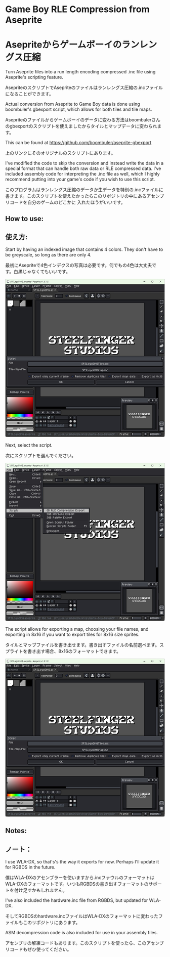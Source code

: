 # Game Boy RLE Compression from Aseprite
# Asepriteからゲームボーイのランレングス圧縮
 Turn Aseprite files into a run length encoding compressed .inc file using Aseprite's scripting feature.
 
 AsepriteのスクリプトでAsepriteのファイルはランレングス圧縮の.incファイルになることができます。
 
 Actual conversion from Aseprite to Game Boy data is done using boombuler's gbexport script, which allows for both tiles and tile maps.
 
 Asepriteのファイルからゲームボーイのデータに変わる方法はboombulerさんのgbexportのスクリプトを使えましたからタイルとマップデータに変わられます。
 
 This can be found at https://github.com/boombuler/aseprite-gbexport
 
 上のリンクにそのオリジナルのスクリプトにあります。
 
 I've modified the code to skip the conversion and instead write the data in a special format that can handle both raw data or RLE compressed data. 
 I've included assembly code for interpreting the .inc file as well, which I highly recommend putting into your game's code if you wish to use this script. 
 
 このプログラムはランレングス圧縮のデータか生データを特別の.incファイルに書きます。このスクリプトを使えたかったらこのリポジトリの中にあるアセンブリコードを自分のゲームのどこかに
 入れたほうがいいです。

 ## How to use:
 ## 使え方:

 Start by having an indexed image that contains 4 colors. They don't have to be greyscale, so long as there are only 4. 
 
 最初にAsepriteで4色インデクスの写真は必要です。何でもの4色は大丈夫です。白黒じゃなくてもいいです。
 
 ![](https://github.com/Bofner/GB-RLE-Compression-from-Aseprite/blob/main/images/export.jpg)

 Next, select the script.
 
 次にスクリプトを選んでください。
 
![](https://github.com/Bofner/GB-RLE-Compression-from-Aseprite/blob/main/images/scripts.jpg)

 The script allows for exporting a map, choosing your file names, and exporting in 8x16 if you want to export tiles for 8x16 size sprites. 
 
 タイルとマップファイルを書き出せます。書き出すファイルの名前選べます。スプライトを書き出す場合、8x16のフォーマットできます。

 ![](https://github.com/Bofner/GB-RLE-Compression-from-Aseprite/blob/main/images/export.jpg)
  

## Notes:
## ノート：
 
 I use WLA-DX, so that's's the way it exports for now. Perhaps I'll update it for RGBDS in the future.
 
 僕はWLA-DXのアセンブラーを使いますから.incファウルのフォーマットはWLA-DXのフォーマットです。いつもRGBDSの書き出すフォーマットのサポートを付け足すかもしれません。

 I've also included the hardware.inc file from RGBDS, but updated for WLA-DX.
 
 そしてRGBDSのhardware.incファイルはWLA-DXのフォーマットに変わったファイルもこのリポジトリにあります。
 
 ASM decompression code is also included for use in your assembly files.
 
 アセンブリの解凍コードもあります。このスクリプトを使ったら、このアセンブリコードもぜひ使ってください。
